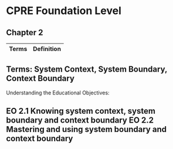 CPRE Foundation Level
=====================

Chapter 2
---------
|Terms  | Definition  |
|-------|-------------|
Terms: System Context, System Boundary, Context Boundary
-------------------
Understanding the Educational Objectives:  

EO 2.1 Knowing system context, system boundary and context boundary
EO 2.2 Mastering and using system boundary and context boundary  
-------------------